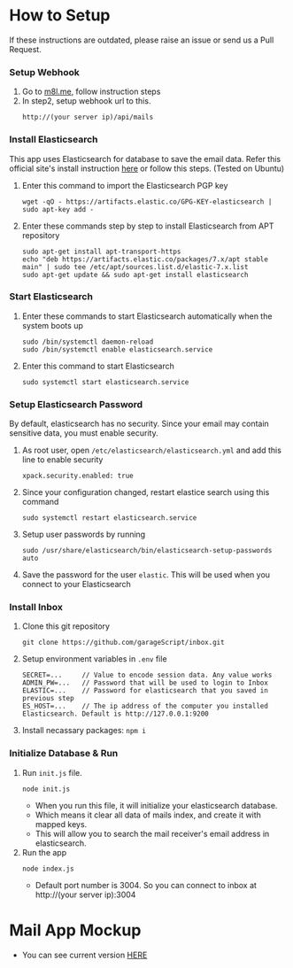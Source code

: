 # How to Setup
If these instructions are outdated, please raise an issue or send us a Pull Request.

### Setup Webhook
1. Go to [m8l.me](https://m8l.me/), follow instruction steps
2. In step2, setup webhook url to this.
    ```
    http://(your server ip)/api/mails
    ```

### Install Elasticsearch
This app uses Elasticsearch for database to save the email data. Refer this official site's install instruction [here](https://www.elastic.co/guide/en/elasticsearch/reference/7.9/deb.html)
or follow this steps. (Tested on Ubuntu)
1. Enter this command to import the Elasticsearch PGP key
    ```
    wget -qO - https://artifacts.elastic.co/GPG-KEY-elasticsearch | sudo apt-key add -
    ```
2. Enter these commands step by step to install Elasticsearch from APT repository 
    ```
    sudo apt-get install apt-transport-https
    echo "deb https://artifacts.elastic.co/packages/7.x/apt stable main" | sudo tee /etc/apt/sources.list.d/elastic-7.x.list
    sudo apt-get update && sudo apt-get install elasticsearch
    ```
    
### Start Elasticsearch
1. Enter these commands to start Elasticsearch automatically when the system boots up
    ```
    sudo /bin/systemctl daemon-reload
    sudo /bin/systemctl enable elasticsearch.service
    ```
2. Enter this command to start Elasticsearch
    ```
    sudo systemctl start elasticsearch.service
    ```

### Setup Elasticsearch Password
By default, elasticsearch has no security. Since your email may contain sensitive data, you must enable security.

1. As root user, open `/etc/elasticsearch/elasticsearch.yml` and add this line to enable security
    ```
    xpack.security.enabled: true
    ```
2. Since your configuration changed, restart elastice search using this command
    ```
    sudo systemctl restart elasticsearch.service
    ```
3. Setup user passwords by running
    ```
    sudo /usr/share/elasticsearch/bin/elasticsearch-setup-passwords auto
    ```
4. Save the password for the user `elastic`. This will be used when you connect to your Elasticsearch

### Install Inbox
1. Clone this git repository
    ```
    git clone https://github.com/garageScript/inbox.git
    ```
2. Setup environment variables in `.env` file
    ```
    SECRET=...     // Value to encode session data. Any value works
    ADMIN_PW=...   // Password that will be used to login to Inbox
    ELASTIC=...    // Password for elasticsearch that you saved in previous step
    ES_HOST=...    // The ip address of the computer you installed Elasticsearch. Default is http://127.0.0.1:9200
    ```
3. Install necassary packages: `npm i`

### Initialize Database & Run
1. Run `init.js` file.
    ```
    node init.js
    ```
    * When you run this file, it will initialize your elasticsearch database.
    * Which means it clear all data of mails index, and create it with mapped keys.
    * This will allow you to search the mail receiver's email address in elasticsearch.
2. Run the app
    ```
    node index.js
    ```
    * Default port number is 3004. So you can connect to inbox at http://(your server ip):3004

# Mail App Mockup
* You can see current version [HERE](https://mail.hoie.kim)
